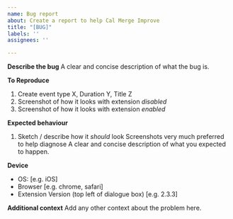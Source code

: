 ```yaml
---
name: Bug report
about: Create a report to help Cal Merge Improve
title: "[BUG]"
labels: ''
assignees: ''

---
```


**Describe the bug**
A clear and concise description of what the bug is.

**To Reproduce**
1. Create event type X, Duration Y, Title Z
2. Screenshot of how it looks with extension _disabled_
3. Screenshot of how it looks with extension _enabled_

**Expected behaviour**
1. Sketch / describe how it _should_ look
Screenshots very much preferred to help diagnose
A clear and concise description of what you expected to happen.

**Device**
 - OS: [e.g. iOS]
 - Browser [e.g. chrome, safari]
 - Extension Version (top left of dialogue box) [e.g. 2.3.3]

**Additional context**
Add any other context about the problem here.
